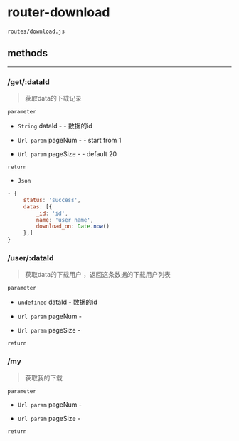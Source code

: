 # router-download
`routes/download.js`
## methods
-------------------

### /get/:dataId

> 获取data的下载记录

`parameter`

* `String` dataId - - 数据的id

* `Url param` pageNum - - start from 1

* `Url param` pageSize - - default 20

`return`

* `Json` 
```js
- {
	 status: 'success',
	 datas: [{
		 _id: 'id',
		 name: 'user name',
		 download_on: Date.now()
	 },]
}
```

### /user/:dataId

> 获取data的下载用户 ，返回这条数据的下载用户列表

`parameter`

* `undefined` dataId - 数据的id

* `Url param` pageNum - 

* `Url param` pageSize - 

`return`

### /my

> 获取我的下载

`parameter`

* `Url param` pageNum - 

* `Url param` pageSize - 

`return`

